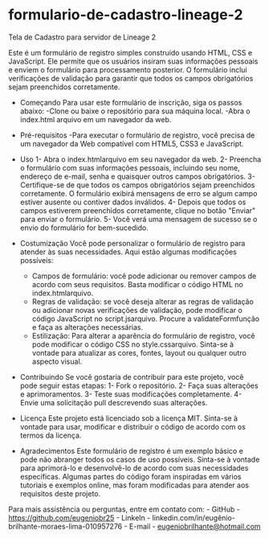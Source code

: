 # formulario-de-cadastro-lineage-2
Tela de Cadastro para servidor de Lineage 2

Este é um formulário de registro simples construído usando HTML, CSS e JavaScript. Ele permite que os usuários insiram suas informações pessoais e enviem o formulário para processamento posterior. O formulário inclui verificações de validação para garantir que todos os campos obrigatórios sejam preenchidos corretamente.

- Começando
Para usar este formulário de inscrição, siga os passos abaixo:
    -Clone ou baixe o repositório para sua máquina local.
    -Abra o index.html arquivo em um navegador da web.

- Pré-requisitos
    -Para executar o formulário de registro, você precisa de um navegador da Web compatível com HTML5, CSS3 e JavaScript.

- Uso
    1- Abra o index.htmlarquivo em seu navegador da web.
    2- Preencha o formulário com suas informações pessoais, incluindo seu nome, endereço de e-mail, senha e quaisquer outros campos obrigatórios.
    3- Certifique-se de que todos os campos obrigatórios sejam preenchidos corretamente. O formulário exibirá mensagens de erro se algum campo estiver ausente ou contiver dados inválidos.
    4- Depois que todos os campos estiverem preenchidos corretamente, clique no botão "Enviar" para enviar o formulário.
    5- Você verá uma mensagem de sucesso se o envio do formulário for bem-sucedido.

- Costumização
Você pode personalizar o formulário de registro para atender às suas necessidades. Aqui estão algumas modificações possíveis:

    - Campos de formulário: você pode adicionar ou remover campos de acordo com seus requisitos. Basta modificar o código HTML no index.htmlarquivo.
    - Regras de validação: se você deseja alterar as regras de validação ou adicionar novas verificações de validação, pode modificar o código JavaScript no script.jsarquivo. Procure a validateFormfunção e faça as alterações necessárias.
    - Estilização: Para alterar a aparência do formulário de registro, você pode modificar o código CSS no style.cssarquivo. Sinta-se à vontade para atualizar as cores, fontes, layout ou qualquer outro aspecto visual.

- Contribuindo
Se você gostaria de contribuir para este projeto, você pode seguir estas etapas:
    1- Fork o repositório.
    2- Faça suas alterações e aprimoramentos.
    3- Teste suas modificações completamente.
    4- Envie uma solicitação pull descrevendo suas alterações.

- Licença
Este projeto está licenciado sob a licença MIT. Sinta-se à vontade para usar, modificar e distribuir o código de acordo com os termos da licença.

- Agradecimentos
Este formulário de registro é um exemplo básico e pode não abranger todos os casos de uso possíveis. Sinta-se à vontade para aprimorá-lo e desenvolvê-lo de acordo com suas necessidades específicas.
Algumas partes do código foram inspiradas em vários tutoriais e exemplos online, mas foram modificadas para atender aos requisitos deste projeto.

Para mais assistência ou perguntas, entre em contato com:
    - GitHub - https://github.com/eugeniobr25
    - LinkeIn - linkedin.com/in/eugênio-brilhante-moraes-lima-010957276
    - E-mail - eugeniobrilhante@hotmail.com



